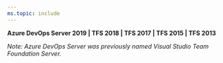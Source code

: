 ```yaml
---
ms.topic: include
---
```


<strong>Azure DevOps Server 2019 | TFS 2018 | TFS 2017 | TFS 2015 | TFS 2013</strong>

<em>Note: Azure DevOps Server was previously named Visual Studio Team Foundation Server.</em>
